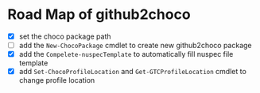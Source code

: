 # Road Map of github2choco

- [x] set the choco package path
- [ ] add the `New-ChocoPackage` cmdlet to create new github2choco package
- [x] add the `Compelete-nuspecTemplate` to automatically fill nuspec file template
- [x] add `Set-ChocoProfileLocation` and `Get-GTCProfileLocation` cmdlet to change profile location